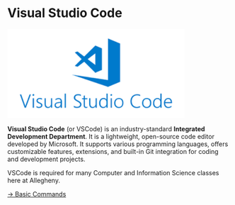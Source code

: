 # Visual Studio Code

<img src = "image-3.png" width = "400px" />

**Visual Studio Code** (or VSCode) is an industry-standard **Integrated Development Department**. It is a lightweight, open-source code editor developed by Microsoft. It supports various programming languages, offers customizable features, extensions, and built-in Git integration for coding and development projects.

VSCode is required for many Computer and Information Science classes here at Allegheny. 



[-> Basic Commands](/command-line-files/09_basicCommands.md)